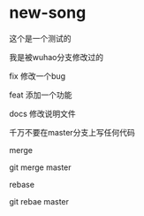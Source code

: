 # new-song
这个是一个测试的


我是被wuhao分支修改过的

fix 修改一个bug

feat 添加一个功能

docs 修改说明文件

千万不要在master分支上写任何代码

merge 

git merge master

rebase

git rebae master